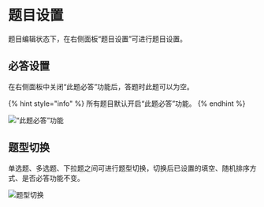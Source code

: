 # 题目设置

题目编辑状态下，在右侧面板“题目设置”可进行题目设置。

## 必答设置

在右侧面板中关闭“此题必答”功能后，答题时此题可以为空。

{% hint style="info" %}
所有题目默认开启“此题必答”功能。
{% endhint %}

![“此题必答”功能](../../.gitbook/assets/Snipaste\_2023-10-08\_10-19-37.png)

## 题型切换

单选题、多选题、下拉题之间可进行题型切换，切换后已设置的填空、随机排序方式、是否必答功能不变。

![题型切换](../../.gitbook/assets/Snipaste\_2023-10-08\_10-20-35.png)
